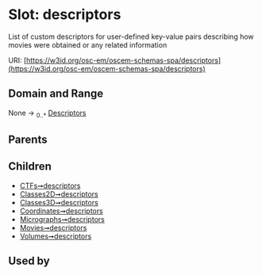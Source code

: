 
# Slot: descriptors

List of custom descriptors for user-defined key-value pairs describing how movies were obtained or any related information

URI: [https://w3id.org/osc-em/oscem-schemas-spa/descriptors](https://w3id.org/osc-em/oscem-schemas-spa/descriptors)


## Domain and Range

None &#8594;  <sub>0..\*</sub> [Descriptors](Descriptors.md)

## Parents


## Children

 *  [CTFs➞descriptors](CTFs_descriptors.md)
 *  [Classes2D➞descriptors](Classes2D_descriptors.md)
 *  [Classes3D➞descriptors](Classes3D_descriptors.md)
 *  [Coordinates➞descriptors](Coordinates_descriptors.md)
 *  [Micrographs➞descriptors](Micrographs_descriptors.md)
 *  [Movies➞descriptors](Movies_descriptors.md)
 *  [Volumes➞descriptors](Volumes_descriptors.md)

## Used by

